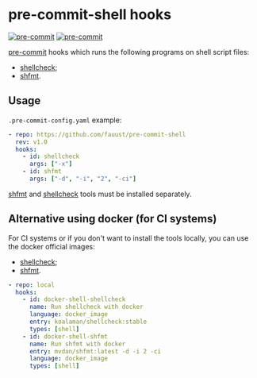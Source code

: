 # pre-commit-shell hooks

[![pre-commit](https://img.shields.io/badge/pre--commit-enabled-brightgreen?logo=pre-commit&logoColor=white)](https://github.com/pre-commit/pre-commit)
[![pre-commit](https://github.com/fauust/pre-commit-shell/workflows/pre-commit/badge.svg)](https://github.com/fauust/pre-commit-shell/actions)

[pre-commit](http://pre-commit.com/) hooks which runs the following programs on
shell script files:

- [shellcheck](https://www.shellcheck.net);
- [shfmt](https://github.com/mvdan/sh).

## Usage

`.pre-commit-config.yaml` example:

```yaml
- repo: https://github.com/fauust/pre-commit-shell
  rev: v1.0
  hooks:
    - id: shellcheck
      args: ["-x"]
    - id: shfmt
      args: ["-d", "-i", "2", "-ci"]
```

[shfmt](https://github.com/mvdan/sh) and
[shellcheck](https://www.shellcheck.net) tools must be installed separately.

## Alternative using docker (for CI systems)

For CI systems or if you don't want to install the tools locally, you can use
the docker official images:

- [shellcheck](https://hub.docker.com/r/koalaman/shellcheck);
- [shfmt](https://hub.docker.com/r/mvdan/shfmt/).

```yaml
- repo: local
  hooks:
    - id: docker-shell-shellcheck
      name: Run shellcheck with docker
      language: docker_image
      entry: koalaman/shellcheck:stable
      types: [shell]
    - id: docker-shell-shfmt
      name: Run shfmt with docker
      entry: mvdan/shfmt:latest -d -i 2 -ci
      language: docker_image
      types: [shell]
```
